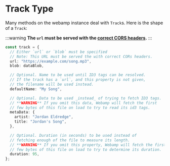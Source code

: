 # Track Type

Many methods on the webamp instance deal with `Track`s. Here is the shape of a `Track`:

:::warning
**The `url` must be served with the [correct CORS headers](../07_guides/01_cors.md).**
:::

```ts
const track = {
  // Either `url` or `blob` must be specified
  // Note: This URL must be served the with correct CORs headers.
  url: "https://example.com/song.mp3",
  blob: dataBlob,

  // Optional. Name to be used until ID3 tags can be resolved.
  // If the track has a `url`, and this property is not given,
  // the filename will be used instead.
  defaultName: "My Song",

  // Optional. Data to be used _instead_ of trying to fetch ID3 tags.
  // **WARNING** If you omit this data, Webamp will fetch the first
  // few bytes of this file on load to try to read its id3 tags.
  metaData: {
    artist: "Jordan Eldredge",
    title: "Jordan's Song",
  },

  // Optional. Duration (in seconds) to be used instead of
  // fetching enough of the file to measure its length.
  // **WARNING** If you omit this property, Webamp will fetch the first
  // few bytes of this file on load to try to determine its duration.
  duration: 95,
};
```
